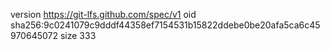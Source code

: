 version https://git-lfs.github.com/spec/v1
oid sha256:9c0241079c9dddf44358ef7154531b15822ddebe0be20afa5ca6c45970645072
size 333
